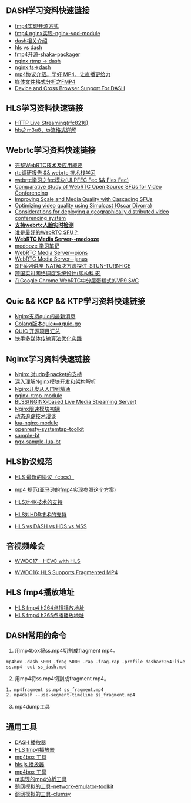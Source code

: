 ## DASH学习资料快速链接

* [fmp4实现开源方式](https://github.com/axiomatic-systems/Bento4)
* [fmp4 nginx实现-nginx-vod-module](https://github.com/kaltura/nginx-vod-module)
* [dash相关介绍](https://bitmovin.com/dynamic-adaptive-streaming-http-mpeg-dash)
* [hls vs dash](https://www.vidbeo.com/blog/hls-vs-dash)
* [fmp4开源-shaka-packager](https://github.com/google/shaka-packager/commit/4891d9a6bf96f3655a7df4b908f96cc036a8c51b)
* [nginx rtmp -> dash](https://github.com/arut/nginx-rtmp-module)
* [nginx ts->dash](https://github.com/arut/nginx-ts-module)
* [mp4协议介绍。学好 MP4，让直播更给力](https://www.villainhr.com/page/2017/08/21/%E5%AD%A6%E5%A5%BD%20MP4%EF%BC%8C%E8%AE%A9%E7%9B%B4%E6%92%AD%E6%9B%B4%E7%BB%99%E5%8A%9B)
* [媒体文件格式分析之FMP4](https://github.com/liwf616/awesome-dash/wiki)
* [Device and Cross Browser Support For DASH](https://bitmovin.com/docs/player/articles/device-and-cross-browser-support)

## HLS学习资料快速链接

* [HTTP Live Streaming(rfc8216)](https://tools.ietf.org/html/rfc8216)
* [hls之m3u8、ts流格式详解](https://my.oschina.net/u/727148/blog/666824)

## Webrtc学习资料快速链接

* [完整WebRTC技术及应用概要](https://mp.weixin.qq.com/s/EC8Yd74HEoIO2QxJe8-iNQ)
* [rtc调研报告 && webrtc 技术栈学习](https://github.com/liwf616/awesome-live-stream/wiki/rtc_research)
* [webrtc学习之fec模块(ULPFEC Fec && Flex Fec)](https://xjsxjtu.github.io/2017-07-16/LearningWebRTC-fec/)
* [Comparative Study of WebRTC Open Source SFUs
for Video Conferencing](https://www.cosmosoftware.io/publications/andre2018_Comparative_Study_of_SFUs.pdf)
* [Improving Scale and Media Quality with Cascading SFUs](https://webrtchacks.com/sfu-cascading/)
* [Optimizing video quality using Simulcast (Oscar Divorra)](https://webrtchacks.com/sfu-simulcast/)
* [Considerations for deploying a geographically distributed video conferencing system](https://jitsi.org/wp-content/uploads/2018/11/ccwc2018-geo.pdf)
* [**支持webrtc人脸实时检测**](https://github.com/justadudewhohacks/face-api.js)
* [谁是最好的WebRTC SFU？](https://mp.weixin.qq.com/s/H_kBcWrzvqFlvSJyPXCeQw)
* [**WebRTC Media Server--medooze**](https://github.com/medooze)
* [medooze 学习笔记](https://github.com/liwf616/awesome-live-stream/wiki/medooze)
* [WebRTC Media Server--pions](https://github.com/pions/webrtc)
* [WebRTC Media Server--janus](https://github.com/meetecho/janus-gateway)
* [SIP系列讲座-NAT解决方法探讨-STUN-TURN-ICE](https://mp.weixin.qq.com/s?__biz=MzA4NjU0NTIwNQ==&mid=2656444027&idx=1&sn=3a5236c3bdff4e411db0f3a3a0d8cded&chksm=8465b821b3123137e21d15d510757b9a344294ab9e53a17975bcca0e351f917daa4793723a4c&scene=21#wechat_redirect)
* [跨国实时网络调度系统设计(即构科技)](https://mp.weixin.qq.com/s/fAD6BG0fW86iTZYv-EPHMA)
* [在Google Chrome WebRTC中分层蛋糕式的VP9 SVC](https://www.zego.im/article/2018/02/26/%E5%9C%A8google-chrome-webrtc%E4%B8%AD%E5%88%86%E5%B1%82%E8%9B%8B%E7%B3%95%E5%BC%8F%E7%9A%84vp9-svc/)

## Quic && KCP && KTP学习资料快速链接

* [Nginx支持quic的最新消息](https://trac.nginx.org/nginx/ticket/1057)
* [Golang版本quic<==>quic-go](https://github.com/lucas-clemente/quic-go)
* [QUIC 开源项目汇总](https://github.com/quicwg/base-drafts/wiki/Implementations)
* [快手多媒体传输算法优化实践](https://mp.weixin.qq.com/s/iyX6bEBTQxd2V9OXNnvUUA)

## Nginx学习资料快速链接

* [Nginx 对udp多packet的支持](http://hg.nginx.org/nginx/rev/d27aa9060c95)
* [深入理解Nginx模块开发和架构解析](https://github.com/cjl3080434008/2014/blob/master/read_book/nginx/%E6%B7%B1%E5%85%A5%E7%90%86%E8%A7%A3Nginx%E6%A8%A1%E5%9D%97%E5%BC%80%E5%8F%91%E5%8F%8A%E6%9E%B6%E6%9E%84%E8%A7%A3%E6%9E%90.pdf)
* [Nginx开发从入门到精通](http://tengine.taobao.org/book/)
* [nginx-rtmp-module](https://github.com/arut/nginx-rtmp-module)
* [BLSS(NGINX-based Live Media Streaming Server)](https://github.com/gnolizuh/BLSS)
* [Nginx限速模块初探](https://www.cnblogs.com/CarpenterLee/p/8084533.html)
* [动态追踪技术漫谈](https://openresty.org/posts/dynamic-tracing/)
* [lua-nginx-module](https://github.com/openresty/lua-nginx-module)
* [openresty-systemtap-toolkit ](https://github.com/openresty/openresty-systemtap-toolkit)
* [sample-bt](https://github.com/openresty/openresty-systemtap-toolkit#sample-bt)
* [ngx-sample-lua-bt](https://github.com/openresty/openresty-systemtap-toolkit#ngx-sample-lua-bt)


## HLS协议规范

* [HLS 最新的协议（cbcs）](https://tools.ietf.org/html/rfc8216)

* [mp4 规范(亚马逊的fmp4实现参照这个方案)](http://l.web.umkc.edu/lizhu/teaching/2016sp.video-communication/ref/mp4.pdf)

* [HLS对4K技术的支持](http://www.streamingmedia.com/Articles/Editorial/Featured-Articles/Apple-Got-It-Wrong-Encoding-Specs-for-HEVC-in-HLS--121878.aspx)

* [HLS对HDR技术的支持](https://streaminglearningcenter.com/blogs/apple-updates-hls-authoring-spec-4k-hdr.html)

* [HLS vs DASH vs HDS vs MSS](https://bitmovin.com/mpeg-dash-vs-apple-hls-vs-microsoft-smooth-streaming-vs-adobe-hds/)

## 音视频峰会

* [WWDC17 – HEVC with HLS](https://bitmovin.com/wwdc17-hevc-hls-apple-just-announced-feature-support-box/)

* [WWDC16: HLS Supports Fragmented MP4](https://bitmovin.com/hls-news-wwdc-2016/)

## HLS fmp4播放地址
* [HLS fmp4 h264点播播放地址](https://bitdash-a.akamaihd.net/content/MI201109210084_1/m3u8s-fmp4/f08e80da-bf1d-4e3d-8899-f0f6155f6efa.m3u8)
* [HLS fmp4 h265点播播放地址](http://bitmovin-a.akamaihd.net/content/dataset/multi-codec/hevc/stream_fmp4.m3u8)

## DASH常用的命令

1. 用mp4box将ss.mp4切割成fragment mp4。

```shell
mp4box -dash 5000 -frag 5000 -rap -frag-rap -profile dashavc264:live ss.mp4 -out ss_dash.mpd
```

2. 用mp4将ss.mp4切割成fragment mp4。

```shell
1. mp4fragment ss.mp4 ss_fragment.mp4
2. mp4dash --use-segment-timeline ss_fragment.mp4
```

3. mp4dump工具

## 通用工具

* [DASH 播放器](http://reference.dashif.org/dash.js/nightly/samples/dash-if-reference-player/index.html)
* [HLS fmp4播放器](https://bitmovin.com/hls-news-wwdc-2016)
* [mp4box 工具](https://gpac.wp.imt.fr/mp4box/dash/)
* [hls.js 播放器](http://video-dev.github.io/hls.js/demo/)
* [mp4box 工具](https://gpac.wp.imt.fr/mp4box/dash/)
* [qt实现的mp4分析工具](https://github.com/ksvc/MediaParser)
* [弱网模拟的工具-network-emulator-toolkit](https://blog.mrpol.nl/2010/01/14/network-emulator-toolkit/)
* [弱网模拟的工具-clumsy](https://jagt.github.io/clumsy/)
